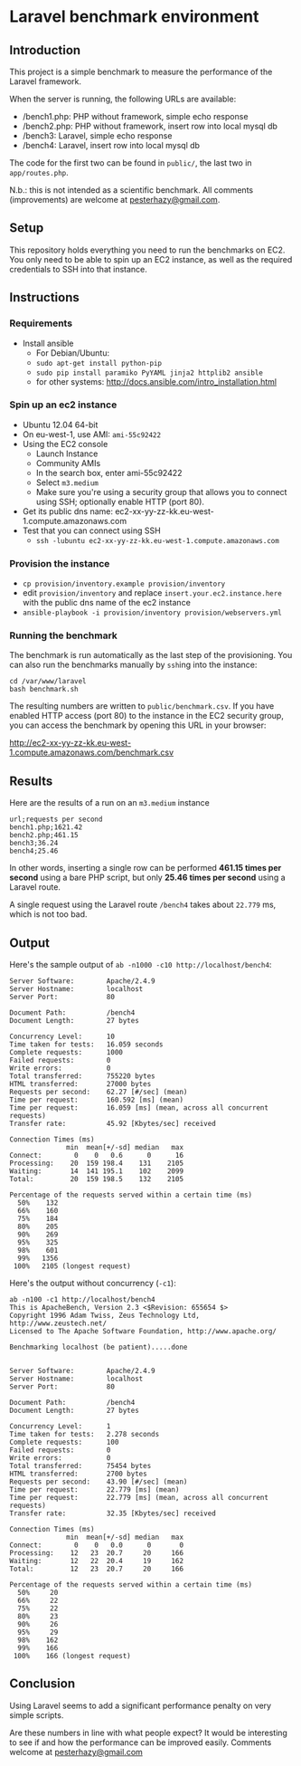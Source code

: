 # Laravel benchmark environment
## Introduction

This project is a simple benchmark to measure the performance of the Laravel framework.

When the server is running, the following URLs are available:

- /bench1.php: PHP without framework, simple echo response
- /bench2.php: PHP without framework, insert row into local mysql db
- /bench3: Laravel, simple echo response
- /bench4: Laravel, insert row into local mysql db

The code for the first two can be found in `public/`, the last two in `app/routes.php`.

N.b.: this is not intended as a scientific benchmark. All comments (improvements) are welcome at pesterhazy@gmail.com.

## Setup

This repository holds everything you need to run the benchmarks on EC2. You only need to be able to spin up an EC2 instance, as well as the required credentials to SSH into that instance.

## Instructions

### Requirements

- Install ansible
  - For Debian/Ubuntu:
  - `sudo apt-get install python-pip`
  -  `sudo pip install paramiko PyYAML jinja2 httplib2 ansible`
  - for other systems: http://docs.ansible.com/intro_installation.html

### Spin up an ec2 instance

- Ubuntu 12.04 64-bit
- On eu-west-1, use AMI: `ami-55c92422`
- Using the EC2 console
  - Launch Instance
  - Community AMIs
  - In the search box, enter ami-55c92422
  - Select `m3.medium`
  - Make sure you're using a security group that allows you to connect using SSH; optionally enable HTTP (port 80).
- Get its public dns name: ec2-xx-yy-zz-kk.eu-west-1.compute.amazonaws.com
- Test that you can connect using SSH
  - `ssh -lubuntu ec2-xx-yy-zz-kk.eu-west-1.compute.amazonaws.com`

### Provision the instance

- `cp provision/inventory.example provision/inventory`
- edit `provision/inventory` and replace `insert.your.ec2.instance.here` with the public dns name of the ec2 instance
- `ansible-playbook -i provision/inventory provision/webservers.yml`

### Running the benchmark

The benchmark is run automatically as the last step of the provisioning. You can also run the benchmarks manually by `ssh`ing into the instance:

    cd /var/www/laravel
    bash benchmark.sh
 
The resulting numbers are written to `public/benchmark.csv`. If you have enabled HTTP access (port 80) to the instance in the EC2 security group, you can access the benchmark by opening this URL in your browser:

  http://ec2-xx-yy-zz-kk.eu-west-1.compute.amazonaws.com/benchmark.csv

## Results

Here are the results of a run on an `m3.medium` instance

    url;requests per second
    bench1.php;1621.42
    bench2.php;461.15
    bench3;36.24
    bench4;25.46

In other words, inserting a single row can be performed **461.15 times per second** using a bare PHP script, but only **25.46 times per second** using a Laravel route.

A single request using the Laravel route `/bench4` takes about `22.779` ms, which is not too bad.

## Output

Here's the sample output of `ab -n1000 -c10 http://localhost/bench4`:

```
Server Software:        Apache/2.4.9
Server Hostname:        localhost
Server Port:            80

Document Path:          /bench4
Document Length:        27 bytes

Concurrency Level:      10
Time taken for tests:   16.059 seconds
Complete requests:      1000
Failed requests:        0
Write errors:           0
Total transferred:      755220 bytes
HTML transferred:       27000 bytes
Requests per second:    62.27 [#/sec] (mean)
Time per request:       160.592 [ms] (mean)
Time per request:       16.059 [ms] (mean, across all concurrent requests)
Transfer rate:          45.92 [Kbytes/sec] received

Connection Times (ms)
              min  mean[+/-sd] median   max
Connect:        0    0   0.6      0      16
Processing:    20  159 198.4    131    2105
Waiting:       14  141 195.1    102    2099
Total:         20  159 198.5    132    2105

Percentage of the requests served within a certain time (ms)
  50%    132
  66%    160
  75%    184
  80%    205
  90%    269
  95%    325
  98%    601
  99%   1356
 100%   2105 (longest request)
```

Here's the output without concurrency (`-c1`):

```
ab -n100 -c1 http://localhost/bench4
This is ApacheBench, Version 2.3 <$Revision: 655654 $>
Copyright 1996 Adam Twiss, Zeus Technology Ltd, http://www.zeustech.net/
Licensed to The Apache Software Foundation, http://www.apache.org/

Benchmarking localhost (be patient).....done


Server Software:        Apache/2.4.9
Server Hostname:        localhost
Server Port:            80

Document Path:          /bench4
Document Length:        27 bytes

Concurrency Level:      1
Time taken for tests:   2.278 seconds
Complete requests:      100
Failed requests:        0
Write errors:           0
Total transferred:      75454 bytes
HTML transferred:       2700 bytes
Requests per second:    43.90 [#/sec] (mean)
Time per request:       22.779 [ms] (mean)
Time per request:       22.779 [ms] (mean, across all concurrent requests)
Transfer rate:          32.35 [Kbytes/sec] received

Connection Times (ms)
              min  mean[+/-sd] median   max
Connect:        0    0   0.0      0       0
Processing:    12   23  20.7     20     166
Waiting:       12   22  20.4     19     162
Total:         12   23  20.7     20     166

Percentage of the requests served within a certain time (ms)
  50%     20
  66%     22
  75%     22
  80%     23
  90%     26
  95%     29
  98%    162
  99%    166
 100%    166 (longest request)
```
## Conclusion

Using Laravel seems to add a significant performance penalty on very simple scripts.

Are these numbers in line with what people expect? It would be interesting to see if and how the performance can be improved easily. Comments welcome at pesterhazy@gmail.com
